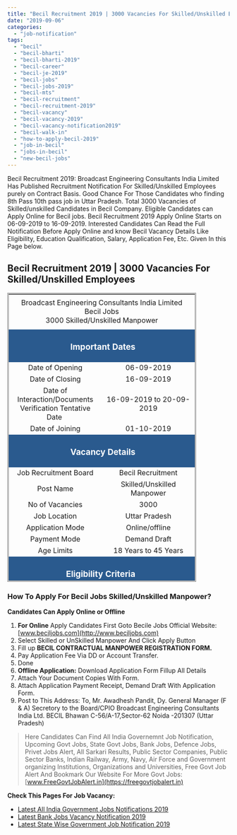 ```yaml
---
title: "Becil Recruitment 2019 | 3000 Vacancies For Skilled/Unskilled Employees"
date: "2019-09-06"
categories: 
  - "job-notification"
tags: 
  - "becil"
  - "becil-bharti"
  - "becil-bharti-2019"
  - "becil-career"
  - "becil-je-2019"
  - "becil-jobs"
  - "becil-jobs-2019"
  - "becil-mts"
  - "becil-recruitment"
  - "becil-recruitment-2019"
  - "becil-vacancy"
  - "becil-vacancy-2019"
  - "becil-vacancy-notification2019"
  - "becil-walk-in"
  - "how-to-apply-becil-2019"
  - "job-in-becil"
  - "jobs-in-becil"
  - "new-becil-jobs"
---
```


Becil Recruitment 2019: Broadcast Engineering Consultants India Limited Has Published Recruitment Notification For Skilled/Unskilled Employees purely on Contract Basis. Good Chance For Those Candidates who finding 8th Pass 10th pass job in Uttar Pradesh. Total 3000 Vacancies of Skilled/unskilled Candidates in Becil Company. Eligible Candidates can Apply Online for Becil jobs. Becil Recruitment 2019 Apply Online Starts on 06-09-2019 to 16-09-2019. Interested Candidates Can Read the Full Notification Before Apply Online and know Becil Vacancy Details Like Eligibility, Education Qualification, Salary, Application Fee, Etc. Given In this Page below.

## Becil Recruitment 2019 | 3000 Vacancies For Skilled/Unskilled Employees

<table style="height: 654px; width: 84.9475%; border-collapse: collapse; border-style: double;"><tbody><tr style="height: 80px;"><td style="width: 100%; text-align: center; height: 50px;" colspan="2"><span style="font-size: 12pt;">Broadcast Engineering Consultants India Limited</span><div></div><span style="font-size: 12pt;">Becil Jobs</span><div></div><span style="font-size: 12pt;">3000 Skilled/Unskilled Manpower</span></td></tr><tr style="height: 30px;"><td style="width: 100%; height: 30px; background-color: #2a5a8e; text-align: center;" colspan="2"><h3><span style="color: #ffffff;"><strong>&nbsp;Important Dates</strong></span></h3></td></tr><tr style="height: 22px;"><td style="width: 50%; text-align: center; height: 22px;"><span style="font-size: 12pt;">Date of Opening</span></td><td style="width: 50%; text-align: center; height: 22px;"><span style="font-size: 12pt;">06-09-2019</span></td></tr><tr style="height: 22px;"><td style="width: 50%; text-align: center; height: 22px;"><span style="font-size: 12pt;">Date of Closing</span></td><td style="width: 50%; text-align: center; height: 22px;"><span style="font-size: 12pt;">16-09-2019</span></td></tr><tr><td style="width: 50%; text-align: center;"><span style="font-size: 12pt;">Date of Interaction/Documents Verification Tentative Date&nbsp;</span></td><td style="width: 50%; text-align: center;"><span style="font-size: 12pt;">16-09-2019 to 20-09-2019</span></td></tr><tr><td style="width: 50%; text-align: center;"><span style="font-size: 12pt;">Date of Joining</span></td><td style="width: 50%; text-align: center;"><span style="font-size: 12pt;">01-10-2019</span></td></tr><tr style="height: 30px;"><td style="width: 100%; height: 30px; background-color: #2a5a8e; text-align: center;" colspan="2"><h3><span style="color: #ffffff;"><strong>&nbsp;Vacancy Details</strong></span></h3></td></tr><tr style="height: 22px;"><td style="text-align: center; height: 22px; width: 50%;"><span style="font-size: 12pt;">Job Recruitment Board</span></td><td style="text-align: center; width: 50%;"><span style="font-size: 12pt;">Becil Recruitment</span></td></tr><tr><td style="text-align: center; width: 50%;"><span style="font-size: 12pt;">Post Name</span></td><td style="text-align: center; width: 50%;"><span style="font-size: 12pt;">Skilled/Unskilled Manpower</span></td></tr><tr><td style="text-align: center; width: 50%;"><span style="font-size: 12pt;">No of Vacancies</span></td><td style="text-align: center; width: 50%;"><span style="font-size: 12pt;">3000</span></td></tr><tr><td style="text-align: center; width: 50%;"><span style="font-size: 12pt;">Job Location</span></td><td style="text-align: center; width: 50%;"><span style="font-size: 12pt;">Uttar Pradesh</span></td></tr><tr><td style="text-align: center; width: 50%;"><span style="font-size: 12pt;">Application Mode</span></td><td style="text-align: center; width: 50%;"><span style="font-size: 12pt;">Online/offline</span></td></tr><tr><td style="text-align: center; width: 50%;"><span style="font-size: 12pt;">Payment Mode</span></td><td style="text-align: center; width: 50%;"><span style="font-size: 12pt;">Demand Draft</span></td></tr><tr><td style="text-align: center; width: 50%;"><span style="font-size: 12pt;">Age Limits</span></td><td style="text-align: center; width: 50%;"><span style="font-size: 12pt;">18 Years to 45 Years</span></td></tr><tr style="height: 30px;"><td style="width: 100%; height: 30px; background-color: #2a5a8e; text-align: center;" colspan="2"><h3><span style="color: #ffffff;"><strong>Eligibility Criteria&nbsp;</strong></span></h3></td></tr><tr style="height: 14px;"><td style="width: 50%; text-align: center; height: 14px;"><span style="font-size: 12pt;"><strong>Post Name</strong></span></td><td style="width: 50%; text-align: center; height: 14px;"><strong><span style="font-size: 12pt;">Education Qualification</span></strong></td></tr><tr style="height: 30px;"><td style="width: 50%; text-align: center; height: 30px;"><span style="font-size: 12pt;">Skilled Manpower(1500 Posts)</span></td><td style="width: 50%; text-align: center; height: 30px;"><ul><li style="text-align: left;"><span style="font-size: 12pt;">ITI Certificate In Electrical Trade or Wireman as Recognized by NCVT or SCVT or Higher Technical Degree Diploma in Engineering.</span></li><li style="text-align: left;"><span style="font-size: 12pt;">Two Year Experience</span></li></ul></td></tr><tr><td style="width: 50%; text-align: center;"><span style="font-size: 12pt;">Unskilled Manpower(1500 Posts)</span></td><td style="width: 50%; text-align: center;"><ul><li style="text-align: left;"><span style="font-size: 12pt;">8th Pass</span></li><li style="text-align: left;"><span style="font-size: 12pt;">One Year Experience</span></li></ul></td></tr><tr><td style="width: 50%; background-color: #2a5a8e; text-align: center;" colspan="2"><h3><span style="color: #ffffff;"><strong>Becil Salary</strong></span></h3></td></tr><tr><td style="width: 50%; text-align: center;" colspan="2"><span style="font-size: 12pt;">Skilled Manpower Rs. 9381</span><div></div><span style="font-size: 12pt;">Unskilled Manpower Rs. 7613</span></td></tr><tr style="height: 30px;"><td style="width: 100%; height: 30px; background-color: #2a5a8e; text-align: center;" colspan="2"><h3><span style="color: #ffffff;"><strong>Application Fee&nbsp;</strong></span></h3></td></tr><tr style="height: 30px;"><td style="width: 100%; text-align: center; height: 30px;" colspan="2"><span style="font-size: 12pt;">General/OBC Candidates- Rs. 500/-</span><div></div><span style="font-size: 12pt;">SC/ST/PH Candidates- Rs. 250/-</span><div></div>(Non-Refundable)</td></tr><tr style="height: 30px;"><td style="width: 100%; height: 30px; background-color: #2a5a8e; text-align: center;" colspan="2"><h3><span style="color: #ffffff;"><strong>Important Links&nbsp;</strong></span></h3></td></tr><tr style="height: 10px;"><td style="width: 50%; text-align: center; height: 10px;"><strong><span style="font-size: 12pt;">Apply Online&nbsp;</span></strong></td><td style="width: 50%; text-align: center; height: 10px;"><span style="color: #ff0000;"><strong><span style="font-size: 12pt;"><a style="color: #ff0000;" href="http://www.beciljobs.com" target="_blank" rel="noopener noreferrer">Click Here</a></span></strong></span></td></tr><tr><td style="width: 50%; text-align: center;"><strong><span style="font-size: 12pt;">Offline Application Form</span></strong></td><td style="width: 50%; text-align: center;"><span style="color: #ff0000;"><a style="color: #ff0000;" href="https://freegovtjobalert.in/wp-content/uploads/2019/09/Becil-Application-form.pdf" target="_blank" rel="noopener noreferrer"><strong><span style="font-size: 12pt;">Click Here</span></strong></a></span></td></tr><tr style="height: 36px;"><td style="width: 50%; text-align: center; height: 23px;"><strong><span style="font-size: 12pt;">Notification</span></strong></td><td style="width: 50%; text-align: center; height: 23px;"><span style="color: #ff0000;"><a style="color: #ff0000;" href="https://freegovtjobalert.in/wp-content/uploads/2019/09/Notification-BECIL-Manpower.pdf" target="_blank" rel="noopener noreferrer"><span style="font-size: 12pt;"><strong>Click Here</strong></span></a></span></td></tr><tr style="height: 10px;"><td style="width: 50%; text-align: center; height: 10px;"><strong><span style="font-size: 12pt;">&nbsp;Official Website</span></strong></td><td style="width: 50%; text-align: center; height: 10px;"><span style="color: #ff0000;"><a style="color: #ff0000;" href="https://www.becil.com/" target="_blank" rel="noopener noreferrer"><span style="font-size: 12pt;"><strong>Click Here&nbsp;</strong></span></a></span></td></tr></tbody></table>

### **How To Apply For Becil Jobs Skilled/Unskilled Manpower?**

**Candidates Can Apply Online or Offline**

1. **For Online** Apply Candidates First Goto Becile Jobs Official Website: [www.beciljobs.com](http://www.beciljobs.com)
2. Select Skilled or UnSkilled Manpower And Click Apply Button
3. Fill up **BECIL CONTRACTUAL MANPOWER REGISTRATION FORM.**
4. Pay Application Fee Via DD or Account Transfer.
5. Done
6. **Offline Application:** Download Application Form Fillup All Details
7. Attach Your Document Copies With Form.
8. Attach Application Payment Receipt, Demand Draft With Application Form.
9. Post to This Address: To, Mr. Awadhesh Pandit, Dy. General Manager (F & A) Secretory to the Board/CPIO Broadcast Engineering Consultants India Ltd. BECIL Bhawan C-56/A-17,Sector-62 Noida -201307 (Uttar Pradesh)

> Here Candidates Can Find All India Governemnt Job Notification, Upcoming Govt Jobs, State Govt Jobs, Bank Jobs, Defence Jobs, Privet Jobs Alert, All Sarkari Results, Public Sector Companies, Public Sector Banks, Indian Railway, Army, Navy, Air Force and Government organizing Institutions, Organizations and Universities, Free Govt Job Alert And Bookmark Our Website For More Govt Jobs: [www.FreeGovtJobAlert.in](https://freegovtjobalert.in)

**Check This Pages For Job Vacancy:**

- [Latest All India Government Jobs Notifications 2019](https://freegovtjobalert.in/government-jobs/)
- [Latest Bank Jobs Vacancy Notification 2019](https://freegovtjobalert.in/bank-jobs-recruitment/)
- [Latest State Wise Government Job Notification 2019](https://freegovtjobalert.in/state-govt-jobs/)
